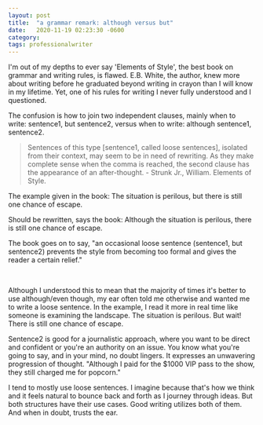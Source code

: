 ```yaml
---
layout: post
title:  "a grammar remark: although versus but"
date:   2020-11-19 02:23:30 -0600
category: 
tags: professionalwriter
---
```

I'm out of my depths to ever say 'Elements of Style', the best book on grammar and writing rules, is flawed. E.B. White, the author, knew more about writing before he graduated beyond writing in crayon than I will know in my lifetime. Yet, one of his rules for writing I never fully understood and I questioned. 

The confusion is how to join two independent clauses, mainly when to write: sentence1, but sentence2, versus when to write: although sentence1, sentence2. 

> Sentences of this type [sentence1, called loose sentences], isolated from their context, may seem to be in need of rewriting. As they make complete sense when the comma is reached, the second clause has the appearance of an after-thought. - Strunk Jr., William. Elements of Style.

The example given in the book: The situation is perilous, but there is still one chance of escape.

Should be rewritten, says the book: Although the situation is perilous, there is still one chance of escape.

The book goes on to say, "an occasional loose sentence (sentence1, but sentence2) prevents the style from becoming too formal and gives the reader a certain relief."

<br>

Although I understood this to mean that the majority of times it's better to use although/even though, my ear often told me otherwise and wanted me to write a loose sentence. In the example, I read it more in real time like someone is examining the landscape. The situation is perilous. But wait! There is still one chance of escape. 

Sentence2 is good for a journalistic approach, where you want to be direct and confident or you're an authority on an issue. You know what you're going to say, and in your mind, no doubt lingers. It expresses an unwavering progression of thought. "Although I paid for the $1000 VIP pass to the show, they still charged me for popcorn." 

I tend to mostly use loose sentences. I imagine because that's how we think and it feels natural to bounce back and forth as I journey through ideas. But both structures have their use cases. Good writing utilizes both of them. And when in doubt, trusts the ear.